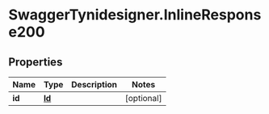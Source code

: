 # SwaggerTynidesigner.InlineResponse200

## Properties

Name | Type | Description | Notes
------------ | ------------- | ------------- | -------------
**id** | [**Id**](Id.md) |  | [optional] 


